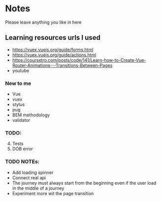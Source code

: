 # Notes

Please leave anything you like in here

## Learning resources urls I used
- <https://vuex.vuejs.org/guide/forms.html>
- <https://vuex.vuejs.org/guide/actions.html>
- <https://coursetro.com/posts/code/141/Learn-how-to-Create-Vue-Router-Animations---Transitions-Between-Pages>
- youtube

### New to me
- Vue
- vuex
- stylus
- pug
- BEM methodology
- validator

### TODO:
4. Tests
5. DOB error


### TODO NOTEs:
- Add loading spinner
- Connect real api
- The journey must always start from the beginning even if the user load in the middle of a journey
- Experiment more wit the page transition

